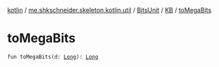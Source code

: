 [kotlin](../../../index.md) / [me.shkschneider.skeleton.kotlin.util](../../index.md) / [BitsUnit](../index.md) / [KB](index.md) / [toMegaBits](./to-mega-bits.md)

# toMegaBits

`fun toMegaBits(d: `[`Long`](https://kotlinlang.org/api/latest/jvm/stdlib/kotlin/-long/index.html)`): `[`Long`](https://kotlinlang.org/api/latest/jvm/stdlib/kotlin/-long/index.html)